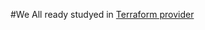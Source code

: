 #We All ready studyed in 
[Terraform provider](https://github.com/sudheermuthyala/terraform-/tree/main/Docs/02-terraform-providers)